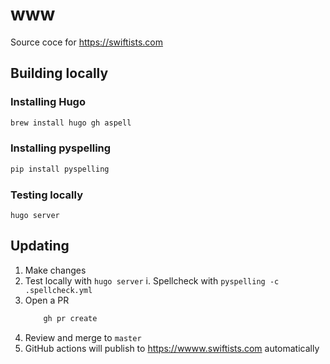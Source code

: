 # www
Source coce for https://swiftists.com

## Building locally

### Installing Hugo

```sh
brew install hugo gh aspell
```

### Installing pyspelling

```sh
pip install pyspelling 
```

### Testing locally

```
hugo server
```

## Updating

1. Make changes
2. Test locally with `hugo server`
    i. Spellcheck with `pyspelling -c .spellcheck.yml`
3. Open a PR 
    ```sh
        gh pr create
    ````
4. Review and merge to `master`
5. GitHub actions will publish to https://wwww.swiftists.com automatically

